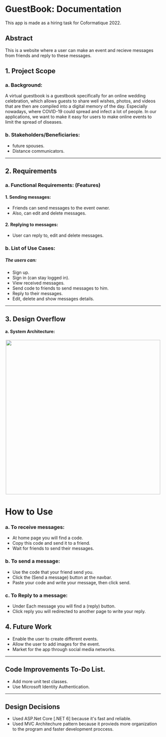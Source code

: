# GuestBook: Documentation

This app is made as a hiring task for Coformatique 2022.

## Abstract

This is a website where a user can make an event and recieve messages from friends and reply to these messages.

## 1. Project Scope

### a. Background:

A virtual guestbook is a guestbook specifically for an online wedding celebration, which allows guests to share well wishes, photos, and videos that are then are compiled into a digital memory of the day. Especially nowadays, where COVID-19 could spread and infect a lot of people. In our applications, we want to make it easy for users to make online events to limit the spread of diseases.

### b. Stakeholders/Beneficiaries:
- future spouses.
- Distance communicators.

<hr />

## 2. Requirements

### a. Functional Requirements: (Features)

#### 1. Sending messages:
- Friends can send messages to the event owner.
- Also, can edit and delete messages.

#### 2. Replying to messages:
- User can reply to, edit and delete messages.

### b. List of Use Cases:

##### The users can:
- Sign up.
- Sign in (can stay logged in).
- View received messages.
- Send code to friends to send messages to him.
- Reply to their messages.
- Edit, delete and show messages details.

<hr />

## 3. Design Overflow

#### a. System Architecture:

<p align="center">
<img src="https://upload.wikimedia.org/wikipedia/commons/5/53/Router-MVC-DB.svg" width="500">
 </p>
 
# How to Use

### a. To receive messages:
- At home page you will find a code.
- Copy this code and send it to a friend.
- Wait for friends to send their messages.

### b. To send a message:
- Use the code that your friend send you.
- Click the (Send a message) button at the navbar.
- Paste your code and write your message, then click send.

### c. To Reply to a message:
- Under Each message you will find a (reply) button.
- Click reply you will redirected to another page to write your reply.

## 4. Future Work
 - Enable the user to create different events.
 - Allow the user to add images for the event.
 - Market for the app through social media networks.
<hr />

## Code Improvements To-Do List.
- Add more unit test classes.
- Use Microsoft Identity Authentication.

<hr />

## Design Decisions
- Used ASP.Net Core [.NET 6] because it's fast and reliable.
- Used MVC Architechure pattern because it provieds more organization to the program and faster development proccess.
